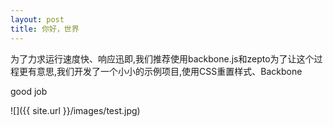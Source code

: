 ```yaml
---
layout: post
title: 你好，世界
---
```

为了力求运行速度快、响应迅即,我们推荐使用backbone.js和zepto为了让这个过程更有意思,我们开发了一个小小的示例项目,使用CSS重置样式、Backbone

good job


![]({{ site.url }}/images/test.jpg)
